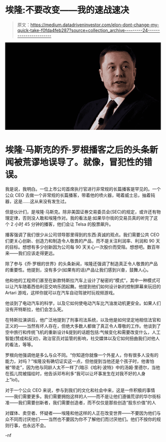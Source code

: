 # 埃隆:不要改变——我的速战速决

> 原文：<https://medium.datadriveninvestor.com/elon-dont-change-my-quick-take-f0fda4feb287?source=collection_archive---------24----------------------->

![](img/7206204da7d7ffdffaee1509ff3973ec.png)

# 埃隆·马斯克的乔·罗根播客之后的头条新闻被荒谬地误导了。就像，冒犯性的错误。

我是说，我明白。一位上市公司首席执行官进行非常规的长篇播客是罕见的。一个公众 CEO 去做一个非常规的长篇播客，带着他的喷火器，喝着威士忌，抽着钝器，这是……这从来没有发生过。

但是伙计们，是埃隆·马斯克。除非美国证券交易委员会(SEC)的规定，或许还有物理定律，否则没人敢和埃隆作对。我的看法是:如果华尔街的交易员真的听完了这个 2 小时 45 分钟的播客，他们会让 Telsa 的股票飙升。

播客强调了我们很少从公司领导那里得到的东西:真诚的观点。我们需要公共 CEO 们更关心创新、创造力和制造令人敬畏的产品，而不是关注利润率、利润和 90 天的目标。想想有多少创新因为公司每 90 天关心一次股价而受阻。想想吧。数百年来——我们应该走得更远。

除了参与《乔·罗根的世界》的头条新闻，埃隆还强调了制造真正令人敬畏的产品的重要性。他提到，没有多少(如果有的话)产品让我们感到兴奋，鼓舞人心。

他和他的工程师们甚至在新款特斯拉汽车上设计了秘密的“模式”，其中一种模式可以让汽车随着西伯利亚交响乐团起舞。他提到他们如何设计新的控制屏幕来玩旧的 Artari 游戏，这样你就可以在汽车自动驾驶时玩视频游戏。

他谈到了电动汽车的科学，以及它如何使电动汽车比汽油发动机更安全。如果人们没有开特斯拉，他们会怎么死。

在特斯拉演讲后，他广泛地提到了刑事司法系统，以及他是如何坚定地相信法官和正义的——当然有坏人存在，但绝大多数人都做了真正令人尊敬的工作。他谈到了空中旅行和传统飞机的重新设计&提到的话题包括:气候变化和需要改变什么，人工智能(赞成和反对)，政治官员对监管的影响，社交媒体以及它如何扭曲我们对他人的看法，等等。

罗根向他强调他是多么与众不同。“你知道你就像一个外星人，你有很多人没有的能力，对吗？”埃隆没有确切证实这一点，但他提到当他还是个孩子时，他害怕被“带走”，因为他与同龄人太不一样了(暗示《哈利·波特》中的汤姆·里德尔，当他在孤儿院被描绘时，他告诉邓布利多“我可以让坏事发生在对我不好的人身上”lol)。

对于一个公众 CEO 来说，参与到我们的文化和社会中来，这是一件积极的事情——我们需要更多。我们需要拥抱这样的人——而不是让他们遵循荒谬的华尔街标准——我们需要创新者，我们需要创造者，而不仅仅是那些创造“股东价值”的人

对媒体、卖空者、怀疑者——埃隆和他这样的人正在改变世界——不要因为他们与众不同而讨厌他们——当然也不要因为你不了解他们而讨厌他们。他们不按你的规则行事，也永远不会。

-nf